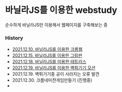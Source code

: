 # 바닐라JS를 이용한 webstudy

순수하게 바닐라JS만 이용해서 웹페이지를 구축해보는 중

### History
- [2021.12.10. 바닐라JS를 이용한 크롬웹](https://hyejin281129.github.io/webstudy/VanillaJS/VanillaJSCromeWeb/)
- [2021.12.15. 바닐라JS를 이용한 그림판](https://hyejin281129.github.io/webstudy/VanillaJS/VanillaJSPaintJS/index.html)
- [2021.12.18. 바닐라JS를 이용한 테트리스](https://hyejin281129.github.io/webstudy/VanillaJS/Tetris2/index.html)
- [2021.12.19. 바닐라JS를 이용한 벽튀기기 모션](https://hyejin281129.github.io/webstudy/VanillaJS/ball/index.html)
- 2021.12.19. 벽튀기기중 공이 사라지는 오류 발견
- 2021.12.30. 크롬네미챤게임만들기 (진행중)
- 

